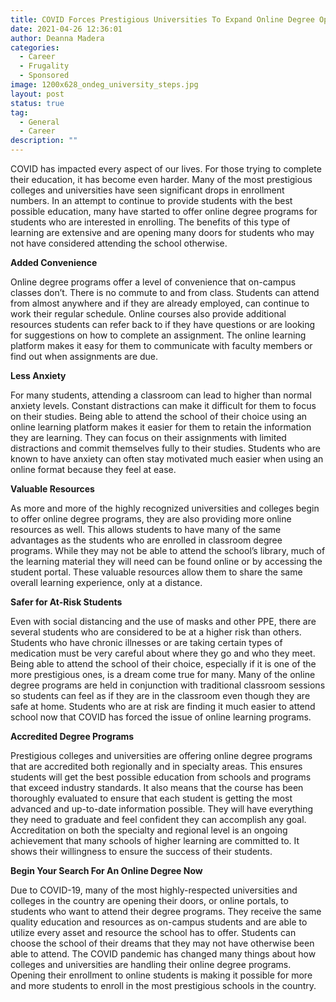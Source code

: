 ```yaml
---
title: COVID Forces Prestigious Universities To Expand Online Degree Options
date: 2021-04-26 12:36:01
author: Deanna Madera
categories:
  - Career
  - Frugality
  - Sponsored
image: 1200x628_ondeg_university_steps.jpg
layout: post
status: true
tag:
  - General
  - Career
description: ""
---
```


COVID has impacted every aspect of our lives. For those trying to complete their education, it has become even harder. Many of the most prestigious colleges and universities have seen significant drops in enrollment numbers. In an attempt to continue to provide students with the best possible education, many have started to offer online degree programs for students who are interested in enrolling. The benefits of this type of learning are extensive and are opening many doors for students who may not have considered attending the school otherwise.

**Added Convenience**

Online degree programs offer a level of convenience that on-campus classes don’t. There is no commute to and from class. Students can attend from almost anywhere and if they are already employed, can continue to work their regular schedule. Online courses also provide additional resources students can refer back to if they have questions or are looking for suggestions on how to complete an assignment. The online learning platform makes it easy for them to communicate with faculty members or find out when assignments are due.

**Less Anxiety**

For many students, attending a classroom can lead to higher than normal anxiety levels. Constant distractions can make it difficult for them to focus on their studies. Being able to attend the school of their choice using an online learning platform makes it easier for them to retain the information they are learning. They can focus on their assignments with limited distractions and commit themselves fully to their studies. Students who are known to have anxiety can often stay motivated much easier when using an online format because they feel at ease.

**Valuable Resources**

As more and more of the highly recognized universities and colleges begin to offer online degree programs, they are also providing more online resources as well. This allows students to have many of the same advantages as the students who are enrolled in classroom degree programs. While they may not be able to attend the school’s library, much of the learning material they will need can be found online or by accessing the student portal. These valuable resources allow them to share the same overall learning experience, only at a distance.

**Safer for At-Risk Students**

Even with social distancing and the use of masks and other PPE, there are several students who are considered to be at a higher risk than others. Students who have chronic illnesses or are taking certain types of medication must be very careful about where they go and who they meet. Being able to attend the school of their choice, especially if it is one of the more prestigious ones, is a dream come true for many. Many of the online degree programs are held in conjunction with traditional classroom sessions so students can feel as if they are in the classroom even though they are safe at home. Students who are at risk are finding it much easier to attend school now that COVID has forced the issue of online learning programs.

**Accredited Degree Programs**

Prestigious colleges and universities are offering online degree programs that are accredited both regionally and in specialty areas. This ensures students will get the best possible education from schools and programs that exceed industry standards. It also means that the course has been thoroughly evaluated to ensure that each student is getting the most advanced and up-to-date information possible. They will have everything they need to graduate and feel confident they can accomplish any goal. Accreditation on both the specialty and regional level is an ongoing achievement that many schools of higher learning are committed to. It shows their willingness to ensure the success of their students.

**Begin Your Search For An Online Degree Now**

Due to COVID-19, many of the most highly-respected universities and colleges in the country are opening their doors, or online portals, to students who want to attend their degree programs. They receive the same quality education and resources as on-campus students and are able to utilize every asset and resource the school has to offer. Students can choose the school of their dreams that they may not have otherwise been able to attend. The COVID pandemic has changed many things about how colleges and universities are handling their online degree programs. Opening their enrollment to online students is making it possible for more and more students to enroll in the most prestigious schools in the country.
